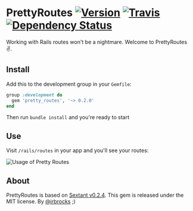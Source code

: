 # PrettyRoutes [![Version](https://img.shields.io/gem/v/pretty_routes.svg?style=flat-square)](https://rubygems.org/gems/pretty_routes) [![Travis](https://img.shields.io/travis/Angelmmiguel/pretty_routes.svg?style=flat-square)](https://travis-ci.org/Angelmmiguel/pretty_routes) [![Dependency Status](https://gemnasium.com/Angelmmiguel/pretty_routes.svg)](https://gemnasium.com/Angelmmiguel/pretty_routes)

Working with Rails routes won't be a nightmare. Welcome to PrettyRoutes ✌️.

## Install

Add this to the development group in your `Gemfile`:

```ruby
group :development do
  gem 'pretty_routes', '~> 0.2.0'
end
```

Then run `bundle install` and you're ready to start

## Use

Visit `/rails/routes` in your app and you'll see your routes:

![Usage of Pretty Routes](https://cloud.githubusercontent.com/assets/4056725/13034941/f604de60-d342-11e5-97ea-72a0dba560f4.gif)

## About

PrettyRoutes is based on [Sextant v0.2.4](https://github.com/schneems/sextant). This gem is released under the MIT license. By [@irbrocks](https://twitter.com/irbrocks) ;)
